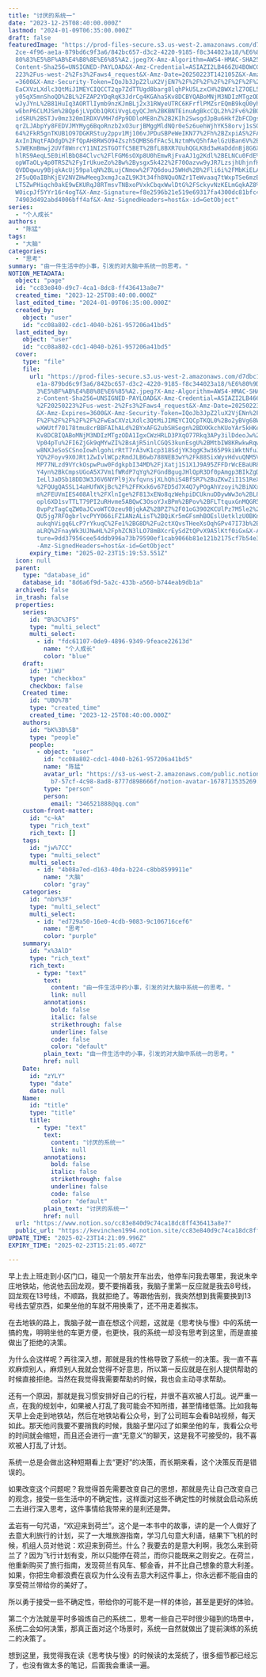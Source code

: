 ```yaml
---
title: "讨厌的系统一"
date: "2023-12-25T08:40:00.000Z"
lastmod: "2024-01-09T06:35:00.000Z"
draft: false
featuredImage: "https://prod-files-secure.s3.us-west-2.amazonaws.com/d7dbc101-8\
  2ce-4f96-ae1a-879bd6c9f3a6/842bc657-d3c2-4220-9185-f8c344023a18/%E6%80%9D%E8%\
  80%83%E5%BF%AB%E4%B8%8E%E6%85%A2.jpeg?X-Amz-Algorithm=AWS4-HMAC-SHA256&X-Amz-\
  Content-Sha256=UNSIGNED-PAYLOAD&X-Amz-Credential=ASIAZI2LB466ZU4BOWCG%2F20250\
  223%2Fus-west-2%2Fs3%2Faws4_request&X-Amz-Date=20250223T142105Z&X-Amz-Expires\
  =3600&X-Amz-Security-Token=IQoJb3JpZ2luX2VjEN7%2F%2F%2F%2F%2F%2F%2F%2F%2F%2Fw\
  EaCXVzLXdlc3QtMiJIMEYCIQCCT2qp7ZdTTUgd8barg8lqhPkU5LzxCH%2BWXzlZ7OEL5QIhAJO6g\
  y05qX5mnShoQD%2BL%2FZAP2YDqRqK3JdrCg4KGAhaSKv8DCBYQABoMNjM3NDIzMTgzODA1IgxJ2q\
  wJyJYnL%2B81HuIq3AORTlIymb9nzKJmBLj2x31RWyeUTRC6KFrflPMZsrEQmB9kqU0yhn6I8trgC\
  wEbnP6CLMJSm%2BQp6jLVpOb1QRXiVvgLqyQCJm%2BKBNTEinuAgBkcCQL2h%2Fv6%2BOwezv9lbY\
  idSRU%2BSTJv0mz320mIRDXVVMH7dPp9DDloME8nZ%2B2KIh2SwsgdJpBu6HkfZbFCDgsIUjFrdo5\
  qrZLJAbpYy8FEDVJMYMyg6BqoRnzb2xO3urjBMggMldNQr0eSz6uehWjhYK58orvj1sSQc46UiWSJ\
  64%2FkR5gnTKUB1O97DGKRStuy2ppv1Mj106vJPDuSBPeWeIKN77%2Fh%2BZxpiAS%2FALbZttLT5\
  AxInINqtFADdgD%2FfQpAH8RWSO94Zszh5QMBS6fFAc5LNztmMvQ5hfAelGzUBan6V%2BmqSmoIh8\
  SJWEKmBmwj2UVf8WnrcY11NI2STGOTfC5BET%2BfL8BXR7UuhQGLK8d3wHaDddnBj8G6XJxoo%2FZ\
  hlRS9AeqL5E0iHlBbQ84Clvc%2FlFGM6sOXp8U0hEmwRjFvaAJ1g2Kdl%2BELNCu0FdE%2FWjZUwM\
  opWTaOLy4p0TRSZ%2FyIrUkueZo%2Bw%2Bysgx5k422%2F70Oazvw9yJR7LzsjhUhjnfHZZ5pqUzE\
  QVDDqwuy9BjqkAcUj59palqN%2BLujCNmow%2F7Q6douJ5WHd%2B%2Fli6i%2FMbKiELAmBHvvtW%\
  2F5uQ0aIBhKjEV2NVZHwMeeg3xmgJcaZL9K3t34fh8NQuONZr1TeWvaaq7tWxpTSe6mzBUh1mLjod\
  LT5ZwPHiqch0akE9wEKURqJ8RTmsvTNBxoPVxkCbqxWwlDtG%2FSckyvNzKELmGqkAZ8%2F8T1KKu\
  W0icpJf5YYr16r4ogT&X-Amz-Signature=f8e2596b21e519e69317fa4300dc81bfc4dd2ec699\
  74903d492abd4006bff4af&X-Amz-SignedHeaders=host&x-id=GetObject"
series:
  - "个人成长"
authors:
  - "陈猛"
tags:
  - "大脑"
categories:
  - "思考"
summary: "由一件生活中的小事，引发的对大脑中系统一的思考。"
NOTION_METADATA:
  object: "page"
  id: "cc83e840-d9c7-4ca1-8dc8-ff436413a8e7"
  created_time: "2023-12-25T08:40:00.000Z"
  last_edited_time: "2024-01-09T06:35:00.000Z"
  created_by:
    object: "user"
    id: "cc08a802-cdc1-4040-b261-957206a41bd5"
  last_edited_by:
    object: "user"
    id: "cc08a802-cdc1-4040-b261-957206a41bd5"
  cover:
    type: "file"
    file:
      url: "https://prod-files-secure.s3.us-west-2.amazonaws.com/d7dbc101-82ce-4f96-a\
        e1a-879bd6c9f3a6/842bc657-d3c2-4220-9185-f8c344023a18/%E6%80%9D%E8%80%8\
        3%E5%BF%AB%E4%B8%8E%E6%85%A2.jpeg?X-Amz-Algorithm=AWS4-HMAC-SHA256&X-Am\
        z-Content-Sha256=UNSIGNED-PAYLOAD&X-Amz-Credential=ASIAZI2LB466WI5XGRJA\
        %2F20250223%2Fus-west-2%2Fs3%2Faws4_request&X-Amz-Date=20250223T141953Z\
        &X-Amz-Expires=3600&X-Amz-Security-Token=IQoJb3JpZ2luX2VjENn%2F%2F%2F%2\
        F%2F%2F%2F%2F%2F%2FwEaCXVzLXdlc3QtMiJIMEYCIQCpTKQL0%2Bo2yBVg68WA6%2BtQE\
        wXWUtf70178tmu8crBBFAIhALd%2BYxAFG2ubSHSegn%2BDXKkchKUoYAr5kHKehC3iXnwb\
        Kv8DCBIQABoMNjM3NDIzMTgzODA1IgxCWzHRLD3PXqO77Rkq3APy3ilDdeoJw%2BuQ%2FY1\
        Vp04pTu%2FI6ZjGk9qMYwZI%2BsAjR5inlCGQS3kunEsgU%2BMtbIW8KRwkwRqw480x2GgB\
        w8NXJeSoSCSnoIowhlgohirRtT7rA3vK1cp318SdjYK3qgK3w365P9kiWktNfuJTmKtK3Cq\
        YQ%2Foyv9X0JRt1ZwIvlWCpzRmdJLB6wb788NEB3wY%2Fk88SixWyvHdvuQNM5VDV66A2dD\
        MP77NLzd9VYckOspwPuw0FdgkpbI34MD%2FjXatj1S1X1J9A95ZFFDrWcEBaUR8QI7i7h9a\
        Y4yn%2BkCmpsUGoA5X7Vm1fWRdP7qYg%2FGndBgugJHlQpR3Df0pAmgp3BIkZgD7aCRN0ge\
        IeLlJaDSb18DD3W3J6V6NYPl9jXvfqvnsjXLhQhiS4BfSR7%2BuZKwZiI1S1ReX72xJesZ3\
        %2FQUgQASSL14aHUfWXjBc%2F%2FFKxk6v67ED5d7X4Q7yPOgAhVzoyi%2BiNXxsOPxBTog\
        m%2FEUVmIES408Alt%2FXlnIge%2F813xENo8qzWehpiDCUknuDDywWw3o%2BL89Iqp5pMb\
        opl6XD1svTTLT79PI2uRHvme5ABQwC3OsoYJxBPm%2BPov%2BFLTtquxGnMQGR5mc%2F979\
        8vpPzTagCqZW0aJCvoWTCOzeu9BjqkAZ%2BPZ7%2F01oG3902KCUlPz7M5le2%2B2gN0Ll6\
        QU5jg7RFOgbrlvcPYY066iFZ1ANzALisT%2BQiKr5mGFsmhBOEslUetklzU0BKnL12H2PfW\
        aukqhVigq6LcP7rYkuqC%2Fe1%2BG8D%2Fu2ctXQvsTHeeXsOqhGPv47I73b%2BhY%2BPFf\
        aLRQ%2FnayWk3UJNwHL%2FphZCN3lLO78mBXcrEySdZtQPvX9A5lKtf0iGx&X-Amz-Signa\
        ture=9dd37956cee54ddb996a73b79590ef1cab9066b81e121b2175cf7b54e3c37d8a&X\
        -Amz-SignedHeaders=host&x-id=GetObject"
      expiry_time: "2025-02-23T15:19:53.551Z"
  icon: null
  parent:
    type: "database_id"
    database_id: "8d6a6f9d-5a2c-433b-a560-b744eab9db1a"
  archived: false
  in_trash: false
  properties:
    series:
      id: "B%3C%3FS"
      type: "multi_select"
      multi_select:
        - id: "fdc61107-0de9-4896-9349-9feace22613d"
          name: "个人成长"
          color: "blue"
    draft:
      id: "JiWU"
      type: "checkbox"
      checkbox: false
    Created time:
      id: "UBQ%7B"
      type: "created_time"
      created_time: "2023-12-25T08:40:00.000Z"
    authors:
      id: "bK%3B%5B"
      type: "people"
      people:
        - object: "user"
          id: "cc08a802-cdc1-4040-b261-957206a41bd5"
          name: "陈猛"
          avatar_url: "https://s3-us-west-2.amazonaws.com/public.notion-static.com/775523\
            b7-57cf-4c98-8ad8-8777d898666f/notion-avatar-1678713535269.png"
          type: "person"
          person:
            email: "346521888@qq.com"
    custom-front-matter:
      id: "c~kA"
      type: "rich_text"
      rich_text: []
    tags:
      id: "jw%7CC"
      type: "multi_select"
      multi_select:
        - id: "4b08a7ed-d163-40da-b224-c8bb8599911e"
          name: "大脑"
          color: "gray"
    categories:
      id: "nbY%3F"
      type: "multi_select"
      multi_select:
        - id: "ed729a50-16e0-4cdb-9083-9c106716cef6"
          name: "思考"
          color: "purple"
    summary:
      id: "x%3AlD"
      type: "rich_text"
      rich_text:
        - type: "text"
          text:
            content: "由一件生活中的小事，引发的对大脑中系统一的思考。"
            link: null
          annotations:
            bold: false
            italic: false
            strikethrough: false
            underline: false
            code: false
            color: "default"
          plain_text: "由一件生活中的小事，引发的对大脑中系统一的思考。"
          href: null
    Date:
      id: "zYLY"
      type: "date"
      date: null
    Name:
      id: "title"
      type: "title"
      title:
        - type: "text"
          text:
            content: "讨厌的系统一"
            link: null
          annotations:
            bold: false
            italic: false
            strikethrough: false
            underline: false
            code: false
            color: "default"
          plain_text: "讨厌的系统一"
          href: null
  url: "https://www.notion.so/cc83e840d9c74ca18dc8ff436413a8e7"
  public_url: "https://kevinchen1994.notion.site/cc83e840d9c74ca18dc8ff436413a8e7"
UPDATE_TIME: "2025-02-23T14:21:09.996Z"
EXPIRY_TIME: "2025-02-23T15:21:05.407Z"

---
```

<link rel="stylesheet" href="https://cdn.jsdelivr.net/npm/katex@0.16.2/dist/katex.min.css" integrity="sha384-bYdxxUwYipFNohQlHt0bjN/LCpueqWz13HufFEV1SUatKs1cm4L6fFgCi1jT643X" crossorigin="anonymous">


早上去上班走到小区门口，碰见一个朋友开车出去，他停车问我去哪里，我说朱辛庄地铁站，他说他去回龙观，要不要捎着我，我脑子里第一反应就是我去8号线，回龙观在13号线，不顺路，我就拒绝了。等跟他告别，我突然想到我需要换到13号线去望京西，如果坐他的车就不用换乘了，还不用走着挨冻。


在去地铁的路上，我脑子就一直在想这个问题，这就是《思考快与慢》中的系统一搞的鬼，明明坐他的车更方便，也更快，我的系统一却没有思考到这里，而是直接做出了拒绝的决策。


为什么会这样呢？再往深入想，那就是我的性格导致了系统一的决策。我一直不喜欢麻烦别人，麻烦别人我就会觉得不好意思，所以第一反应就是在别人提供帮助的时候直接拒绝。当然在我觉得我需要帮助的时候，我也会主动寻求帮助。


还有一个原因，那就是我习惯安排好自己的行程，并很不喜欢被人打乱。说严重一点，在我的规划中，如果被人打乱了我可能会不知所措，甚至情绪低落。比如我每天早上会走到地铁站，然后在地铁站看公众号，到了公司班车会看B站视频，每天如此。那天他问我要不要捎我的时候，我脑子里闪过了如果坐他的车，我看公众号的时间就会缩短，而且还会进行一直“无意义”的聊天，这是我不可接受的，我不喜欢被人打乱了计划。


系统一总是会做出这种短期看上去“更好”的决策，而长期来看，这个决策反而是错误的。


如果改变这个问题呢？我觉得首先需要改变自己的思想，那就是先让自己改变自己的观念，接受一些生活中的不确定性，这样面对这些不确定性的时候就会启动系统二去进行深入思考，这件事情给我带来的是利还是弊。


孟岩有一句咒语，“欢迎来到荷兰”。这个是一本书中的故事，讲的是一个人做好了去意大利旅行的计划，买了一大堆旅游指南，学习几句意大利语，结果下飞机的时候，机组人员对他说：欢迎来到荷兰。什么？我要去的是意大利啊，我怎么来到荷兰了？因为飞行计划有变，所以只能停在荷兰，而你只能既来之则安之。在荷兰，他重新购买了旅行指南，发现荷兰有风车、郁金香，并不比自己想象的意大利差。如果，你把生命都浪费在哀叹为什么没有去意大利这件事上，你永远都不能自由的享受荷兰带给你的美好了。


所以勇于接受一些不确定性，带给你的可能不是一样的体验，甚至是更好的体验。


第二个方法就是平时多锻炼自己的系统二，思考一些自己平时很少碰到的场景中，系统二会如何决策，那真正面对这个场景时，系统一自然就做出了提前演练的系统二的决策了。


想到这里，我觉得我在读《思考快与慢》的时候读的太笼统了，很多细节都已经忘了，也没有做太多的笔记，后面我会重读一遍。

